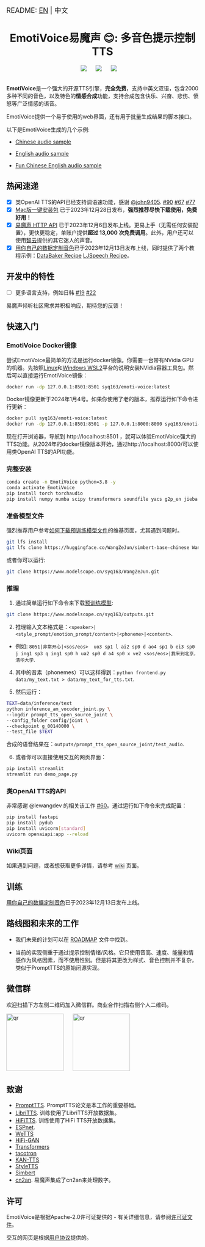 <font size=4> README: <a href="./README.md">EN</a> | 中文  </font>


<div align="center">
    <h1>EmotiVoice易魔声 😊: 多音色提示控制TTS</h1>
</div>

<div align="center">
    <a href="./README.md"><img src="https://img.shields.io/badge/README-EN-red"></a>
    &nbsp;&nbsp;&nbsp;&nbsp;
    <a href="./LICENSE"><img src="https://img.shields.io/badge/license-Apache--2.0-yellow"></a>
    &nbsp;&nbsp;&nbsp;&nbsp;
    <a href="https://twitter.com/YDopensource"><img src="https://img.shields.io/badge/follow-%40YDOpenSource-1DA1F2?logo=twitter&style={style}"></a>
    &nbsp;&nbsp;&nbsp;&nbsp;
</div>
<br>

**EmotiVoice**是一个强大的开源TTS引擎，**完全免费**，支持中英文双语，包含2000多种不同的音色，以及特色的**情感合成**功能，支持合成包含快乐、兴奋、悲伤、愤怒等广泛情感的语音。

EmotiVoice提供一个易于使用的web界面，还有用于批量生成结果的脚本接口。

以下是EmotiVoice生成的几个示例:

- [Chinese audio sample](https://github.com/netease-youdao/EmotiVoice/assets/3909232/6426d7c1-d620-4bfc-ba03-cd7fc046a4fb)
  
- [English audio sample](https://github.com/netease-youdao/EmotiVoice/assets/3909232/8f272eba-49db-493b-b479-2d9e5a419e26)
  
- [Fun Chinese English audio sample](https://github.com/netease-youdao/EmotiVoice/assets/3909232/a0709012-c3ef-4182-bb0e-b7a2ba386f1c)

## 热闻速递

- [x] 类OpenAI TTS的API已经支持调语速功能，感谢 [@john9405](https://github.com/john9405). [#90](https://github.com/netease-youdao/EmotiVoice/pull/90) [#67](https://github.com/netease-youdao/EmotiVoice/issues/67) [#77](https://github.com/netease-youdao/EmotiVoice/issues/77)
- [x] [Mac版一键安装包](https://github.com/netease-youdao/EmotiVoice/releases/download/v0.3/emotivoice-1.0.0-arm64.dmg) 已于2023年12月28日发布，**强烈推荐尽快下载使用，免费好用！**
- [x] [易魔声 HTTP API](https://github.com/netease-youdao/EmotiVoice/wiki/HTTP-API) 已于2023年12月6日发布上线。更易上手（无需任何安装配置），更快更稳定，单账户提供**超过 13,000 次免费调用**。此外，用户还可以使用[智云](https://ai.youdao.com/)提供的其它迷人的声音。
- [x] [用你自己的数据定制音色](https://github.com/netease-youdao/EmotiVoice/wiki/Voice-Cloning-with-your-personal-data)已于2023年12月13日发布上线，同时提供了两个教程示例：[DataBaker Recipe](https://github.com/netease-youdao/EmotiVoice/tree/main/data/DataBaker)  [LJSpeech Recipe](https://github.com/netease-youdao/EmotiVoice/tree/main/data/LJspeech)。

## 开发中的特性

- [ ] 更多语言支持，例如日韩 [#19](https://github.com/netease-youdao/EmotiVoice/issues/19) [#22](https://github.com/netease-youdao/EmotiVoice/issues/22)

易魔声倾听社区需求并积极响应，期待您的反馈！

## 快速入门

### EmotiVoice Docker镜像

尝试EmotiVoice最简单的方法是运行docker镜像。你需要一台带有NVidia GPU的机器。先按照[Linux](https://www.server-world.info/en/note?os=Ubuntu_22.04&p=nvidia&f=2)和[Windows WSL2](https://zhuanlan.zhihu.com/p/653173679)平台的说明安装NVidia容器工具包。然后可以直接运行EmotiVoice镜像：

```sh
docker run -dp 127.0.0.1:8501:8501 syq163/emoti-voice:latest
```

Docker镜像更新于2024年1月4号。如果你使用了老的版本，推荐运行如下命令进行更新：
```sh
docker pull syq163/emoti-voice:latest
docker run -dp 127.0.0.1:8501:8501 -p 127.0.0.1:8000:8000 syq163/emoti-voice:latest
```

现在打开浏览器，导航到 http://localhost:8501 ，就可以体验EmotiVoice强大的TTS功能。从2024年的docker镜像版本开始，通过http://localhost:8000/可以使用类OpenAI TTS的API功能。

### 完整安装

```sh
conda create -n EmotiVoice python=3.8 -y
conda activate EmotiVoice
pip install torch torchaudio
pip install numpy numba scipy transformers soundfile yacs g2p_en jieba pypinyin
```

### 准备模型文件

强烈推荐用户参考[如何下载预训练模型文件](https://github.com/netease-youdao/EmotiVoice/wiki/Pretrained-models)的维基页面，尤其遇到问题时。

```sh
git lfs install
git lfs clone https://huggingface.co/WangZeJun/simbert-base-chinese WangZeJun/simbert-base-chinese
```

或者你可以运行:
```sh
git clone https://www.modelscope.cn/syq163/WangZeJun.git
```

### 推理

1. 通过简单运行如下命令来下载[预训练模型](https://drive.google.com/drive/folders/1y6Xwj_GG9ulsAonca_unSGbJ4lxbNymM?usp=sharing):

```sh
git clone https://www.modelscope.cn/syq163/outputs.git
```

2. 推理输入文本格式是：`<speaker>|<style_prompt/emotion_prompt/content>|<phoneme>|<content>`. 

  - 例如: `8051|非常开心|<sos/eos>  uo3 sp1 l ai2 sp0 d ao4 sp1 b ei3 sp0 j ing1 sp3 q ing1 sp0 h ua2 sp0 d a4 sp0 x ve2 <sos/eos>|我来到北京，清华大学`.
4. 其中的音素（phonemes）可以这样得到：`python frontend.py data/my_text.txt > data/my_text_for_tts.txt`.

5. 然后运行：
```sh
TEXT=data/inference/text
python inference_am_vocoder_joint.py \
--logdir prompt_tts_open_source_joint \
--config_folder config/joint \
--checkpoint g_00140000 \
--test_file $TEXT
```
合成的语音结果在：`outputs/prompt_tts_open_source_joint/test_audio`.

6. 或者你可以直接使用交互的网页界面：
```sh
pip install streamlit
streamlit run demo_page.py
```

### 类OpenAI TTS的API

非常感谢 @lewangdev 的相关该工作 [#60](../../issues/60)。通过运行如下命令来完成配置：

```sh
pip install fastapi
pip install pydub
pip install uvicorn[standard]
uvicorn openaiapi:app --reload
```

### Wiki页面

如果遇到问题，或者想获取更多详情，请参考 [wiki](https://github.com/netease-youdao/EmotiVoice/wiki) 页面。

## 训练

[用你自己的数据定制音色](https://github.com/netease-youdao/EmotiVoice/wiki/Voice-Cloning-with-your-personal-data)已于2023年12月13日发布上线。

## 路线图和未来的工作

- 我们未来的计划可以在 [ROADMAP](./ROADMAP.md) 文件中找到。

- 当前的实现侧重于通过提示控制情绪/风格。它只使用音高、速度、能量和情感作为风格因素，而不使用性别。但是将其更改为样式、音色控制并不复杂，类似于PromptTTS的原始闭源实现。

## 微信群

欢迎扫描下方左侧二维码加入微信群。商业合作扫描右侧个人二维码。

<img src="https://github.com/netease-youdao/EmotiVoice/assets/49354974/cc3f4c8b-8369-4e50-89cc-e40d27a6bdeb" alt="qr" width="150"/>
&nbsp;&nbsp;&nbsp;&nbsp;
<img src="https://github.com/netease-youdao/EmotiVoice/assets/3909232/94ee0824-0304-4487-8682-664fafd09cdf" alt="qr" width="150"/>

## 致谢

- [PromptTTS](https://speechresearch.github.io/prompttts/). PromptTTS论文是本工作的重要基础。
- [LibriTTS](https://www.openslr.org/60/). 训练使用了LibriTTS开放数据集。
- [HiFiTTS](https://www.openslr.org/109/). 训练使用了HiFi TTS开放数据集。
- [ESPnet](https://github.com/espnet/espnet). 
- [WeTTS](https://github.com/wenet-e2e/wetts)
- [HiFi-GAN](https://github.com/jik876/hifi-gan)
- [Transformers](https://github.com/huggingface/transformers)
- [tacotron](https://github.com/keithito/tacotron)
- [KAN-TTS](https://github.com/alibaba-damo-academy/KAN-TTS)
- [StyleTTS](https://github.com/yl4579/StyleTTS)
- [Simbert](https://github.com/ZhuiyiTechnology/simbert)
- [cn2an](https://github.com/Ailln/cn2an). 易魔声集成了cn2an来处理数字。

## 许可

EmotiVoice是根据Apache-2.0许可证提供的 - 有关详细信息，请参阅[许可证文件](./LICENSE)。

交互的网页是根据[用户协议](./EmotiVoice_UserAgreement_易魔声用户协议.pdf)提供的。

